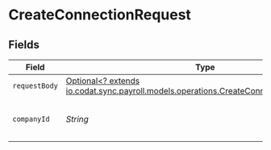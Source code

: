 # CreateConnectionRequest


## Fields

| Field                                                                                                                                             | Type                                                                                                                                              | Required                                                                                                                                          | Description                                                                                                                                       | Example                                                                                                                                           |
| ------------------------------------------------------------------------------------------------------------------------------------------------- | ------------------------------------------------------------------------------------------------------------------------------------------------- | ------------------------------------------------------------------------------------------------------------------------------------------------- | ------------------------------------------------------------------------------------------------------------------------------------------------- | ------------------------------------------------------------------------------------------------------------------------------------------------- |
| `requestBody`                                                                                                                                     | [Optional<? extends io.codat.sync.payroll.models.operations.CreateConnectionRequestBody>](../../models/operations/CreateConnectionRequestBody.md) | :heavy_minus_sign:                                                                                                                                | N/A                                                                                                                                               |                                                                                                                                                   |
| `companyId`                                                                                                                                       | *String*                                                                                                                                          | :heavy_check_mark:                                                                                                                                | Unique identifier for a company.                                                                                                                  | 8a210b68-6988-11ed-a1eb-0242ac120002                                                                                                              |